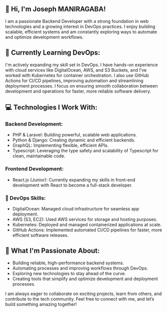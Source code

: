 ## 👋 Hi, I'm Joseph MANIRAGABA!
I am a passionate Backend Developer with a strong foundation in web technologies and a growing interest in DevOps practices. I enjoy building scalable, efficient systems and am constantly exploring ways to automate and optimize development workflows.

## 🌱 Currently Learning DevOps:
I'm actively expanding my skill set in DevOps. I have hands-on experience with cloud services like DigitalOcean, AWS, and S3 Buckets, and I’ve worked with Kubernetes for container orchestration. I also use GitHub Actions for CI/CD pipelines, improving automation and streamlining deployment processes. I focus on ensuring smooth collaboration between development and operations for faster, more reliable software delivery.

## 💻 Technologies I Work With:
### Backend Development:

- PHP & Laravel: Building powerful, scalable web applications.
- Python & Django: Creating dynamic and efficient backends.
- GraphQL: Implementing flexible, efficient APIs.
- Typescript: Leveraging the type safety and scalability of Typescript for clean, maintainable code.
### Frontend Development:

- React.js (Junior): Currently expanding my skills in front-end development with React to become a full-stack developer.
### 🚀 DevOps Skills:
- DigitalOcean: Managed cloud infrastructure for seamless app deployment.
- AWS (S3, EC2): Used AWS services for storage and hosting purposes.
- Kubernetes: Deployed and managed containerized applications at scale.
- GitHub Actions: Implemented automated CI/CD pipelines for faster, more efficient software releases.
## 🔧 What I'm Passionate About:
- Building reliable, high-performance backend systems.
- Automating processes and improving workflows through DevOps.
- Exploring new technologies to stay ahead of the curve.
- Creating tools that simplify and optimize development and deployment processes.
  
I am always eager to collaborate on exciting projects, learn from others, and contribute to the tech community. Feel free to connect with me, and let’s build something amazing together!

